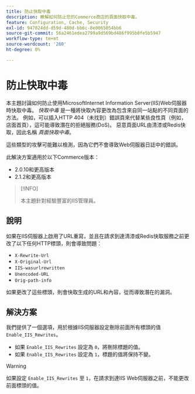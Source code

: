```yaml
---
title: 防止快取中毒
description: 瞭解如何防止您的Commerce商店的頁面快取中毒。
feature: Configuration, Cache, Security
exl-id: 947024dd-d59d-480d-bb6c-8e0065054bb6
source-git-commit: 56a2461edea2799a9d569bd486f995b0fe5b5947
workflow-type: tm+mt
source-wordcount: '260'
ht-degree: 0%

---
```


# 防止快取中毒

本主題討論如何防止使用MicrosoftInternet Information Server(IIS)Web伺服器時快取中毒。 _快取中毒_ 是一種將快取內容更改為包含來自同一站點的不同頁面的方法。 例如，可以插入HTTP 404（未找到）錯誤頁來代替某些良性頁（例如，店面首頁），這可能導致潛在的拒絕服務(DoS)。 惡意頁面URL由清漆或Redis快取，因此名稱 _頁面快取中毒_。

這些類型的攻擊可能難以檢測，因為它們不會導致Web伺服器日誌中的錯誤。

此解決方案適用於以下Commerce版本：

- 2.0.10和更高版本
- 2.1.2和更高版本

>[!INFO]
>
>本主題針對經驗豐富的IIS管理員。

## 說明

如果在IIS伺服器上啟用了URL重寫，並且在請求到達清漆或Redis快取服務之前更改了以下任何HTTP標頭，則會導致問題：

- `X-Rewrite-Url`
- `X-Original-Url`
- `IIS-wasurlrewritten`
- `Unencoded-URL`
- `Orig-path-info`

如果更改了這些標頭，則會快取生成的URL和內容，從而導致潛在的漏洞。

## 解決方案

我們提供了一個選項，用於根據IIS伺服器設定刪除前面所有標頭的值 `Enable_IIS_Rewrites`。

- 如果 `Enable_IIS_Rewrites` 設定為 `0`，將刪除標題的值。
- 如果 `Enable_IIS_Rewrites` 設定為 `1`，標題的值將保持不變。

>[!WARNING]
>
>如果設定 `Enable_IIS_Rewrites` 至 `1`，在請求到達IIS Web伺服器之前，不能更改前面標頭的值。
